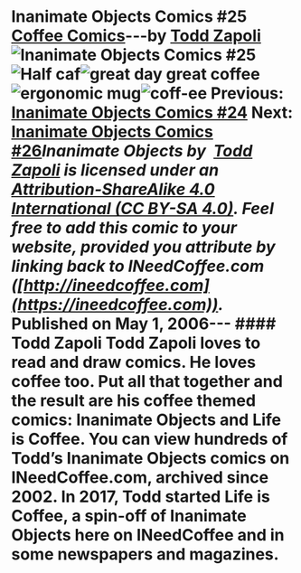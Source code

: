# Inanimate Objects Comics #25 [Coffee Comics](https://ineedcoffee.com/section/coffee-comics/)---by [Todd Zapoli](https://ineedcoffee.com/by/todd-zapoli/)![Inanimate Objects Comics #25](https://ineedcoffee.com/images/posts/inanimate-objects-comics-25/Inanimate-Objects-Coffee-Comics640x400.jpg)![Half caf](https://ineedcoffee.com/assets/comic-half-caff1.CD3pTg0K_7wbi0.webp)![great day great coffee](https://ineedcoffee.com/assets/comic-great-day-great-coffee.DxPctSvV_2pXxwX.webp)![ergonomic mug](https://ineedcoffee.com/assets/comic-ergonomic-mug.DmTAbNxK_gsK4f.webp)![coff-ee](https://ineedcoffee.com/assets/comic-coff-ee-650x308.B015232H_Z1cOTnP.webp) Previous: [Inanimate Objects Comics #24](https://ineedcoffee.com/inanimate-objects-comics-24/) Next: [Inanimate Objects Comics #26](https://ineedcoffee.com/inanimate-objects-comics-26/)_Inanimate Objects by  [Todd Zapoli](https://ineedcoffee.com/) is licensed under an  [Attribution-ShareAlike 4.0 International (CC BY-SA 4.0)](https://creativecommons.org/licenses/by-sa/4.0/). Feel free to add this comic to your website, provided you attribute by linking back to INeedCoffee.com ([http://ineedcoffee.com](https://ineedcoffee.com))._ Published on May 1, 2006--- #### Todd Zapoli Todd Zapoli loves to read and draw comics. He loves coffee too. Put all that together and the result are his coffee themed comics: Inanimate Objects and Life is Coffee. You can view hundreds of Todd’s Inanimate Objects comics on INeedCoffee.com, archived since 2002. In 2017, Todd started Life is Coffee, a spin-off of Inanimate Objects here on INeedCoffee and in some newspapers and magazines.